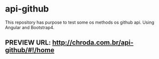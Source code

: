 # api-github

This repository has purpose to test some os methods os github api.
Using Angular and Bootstrap4.

## PREVIEW URL: http://chroda.com.br/api-github/#!/home

